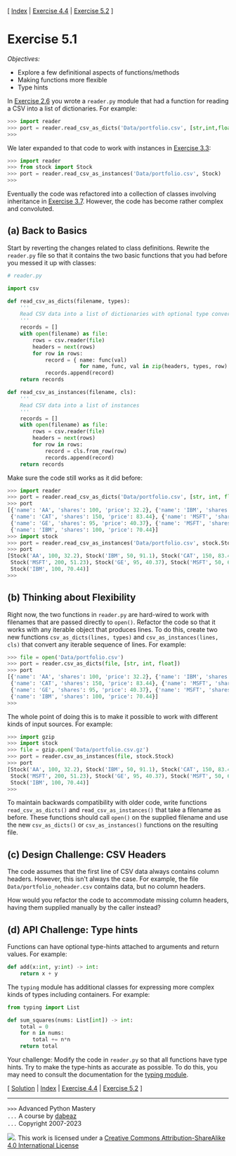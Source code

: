 \[ [Index](index.md) | [Exercise 4.4](ex4_4.md) | [Exercise 5.2](ex5_2.md) \]

# Exercise 5.1

*Objectives:*

- Explore a few definitional aspects of functions/methods
- Making functions more flexible
- Type hints

In [Exercise 2.6](ex2_6.md) you wrote a `reader.py` module that
had a function for reading a CSV into a list of dictionaries. For example:

```python
>>> import reader
>>> port = reader.read_csv_as_dicts('Data/portfolio.csv', [str,int,float])
>>>
```

We later expanded to that code to work with instances in
[Exercise 3.3](ex3_3.md):

```python
>>> import reader
>>> from stock import Stock
>>> port = reader.read_csv_as_instances('Data/portfolio.csv', Stock)
>>>
```

Eventually the code was refactored into a collection of classes
involving inheritance in [Exercise 3.7](ex3_7.md). However,
the code has become rather complex and convoluted.

## (a) Back to Basics

Start by reverting the changes related to class definitions. Rewrite
the `reader.py` file so that it contains the two basic functions that
you had before you messed it up with classes:

```python
# reader.py

import csv

def read_csv_as_dicts(filename, types):
    '''
    Read CSV data into a list of dictionaries with optional type conversion
    '''
    records = []
    with open(filename) as file:
        rows = csv.reader(file)
        headers = next(rows)
        for row in rows:
            record = { name: func(val) 
                       for name, func, val in zip(headers, types, row) }
            records.append(record)
    return records

def read_csv_as_instances(filename, cls):
    '''
    Read CSV data into a list of instances
    '''
    records = []
    with open(filename) as file:
        rows = csv.reader(file)
        headers = next(rows)
        for row in rows:
            record = cls.from_row(row)
            records.append(record)
    return records
```

Make sure the code still works as it did before:

```python
>>> import reader
>>> port = reader.read_csv_as_dicts('Data/portfolio.csv', [str, int, float])
>>> port
[{'name': 'AA', 'shares': 100, 'price': 32.2}, {'name': 'IBM', 'shares': 50, 'price': 91.1}, 
 {'name': 'CAT', 'shares': 150, 'price': 83.44}, {'name': 'MSFT', 'shares': 200, 'price': 51.23}, 
 {'name': 'GE', 'shares': 95, 'price': 40.37}, {'name': 'MSFT', 'shares': 50, 'price': 65.1}, 
 {'name': 'IBM', 'shares': 100, 'price': 70.44}]
>>> import stock
>>> port = reader.read_csv_as_instances('Data/portfolio.csv', stock.Stock)
>>> port
[Stock('AA', 100, 32.2), Stock('IBM', 50, 91.1), Stock('CAT', 150, 83.44), 
 Stock('MSFT', 200, 51.23), Stock('GE', 95, 40.37), Stock('MSFT', 50, 65.1), 
 Stock('IBM', 100, 70.44)]
>>>
```

## (b) Thinking about Flexibility

Right now, the two functions in `reader.py` are hard-wired to work
with filenames that are passed directly to `open()`. Refactor the
code so that it works with any iterable object that produces lines.
To do this, create two new functions `csv_as_dicts(lines, types)` and
`csv_as_instances(lines, cls)` that convert any iterable sequence of
lines. For example:

```python
>>> file = open('Data/portfolio.csv')
>>> port = reader.csv_as_dicts(file, [str, int, float])
>>> port
[{'name': 'AA', 'shares': 100, 'price': 32.2}, {'name': 'IBM', 'shares': 50, 'price': 91.1}, 
 {'name': 'CAT', 'shares': 150, 'price': 83.44}, {'name': 'MSFT', 'shares': 200, 'price': 51.23}, 
 {'name': 'GE', 'shares': 95, 'price': 40.37}, {'name': 'MSFT', 'shares': 50, 'price': 65.1}, 
 {'name': 'IBM', 'shares': 100, 'price': 70.44}]
>>>
```

The whole point of doing this is to make it possible to work with different
kinds of input sources. For example:

```python
>>> import gzip
>>> import stock
>>> file = gzip.open('Data/portfolio.csv.gz')
>>> port = reader.csv_as_instances(file, stock.Stock)
>>> port
[Stock('AA', 100, 32.2), Stock('IBM', 50, 91.1), Stock('CAT', 150, 83.44), 
 Stock('MSFT', 200, 51.23), Stock('GE', 95, 40.37), Stock('MSFT', 50, 65.1), 
 Stock('IBM', 100, 70.44)]
>>>
```

To maintain backwards compatibility with older code, write functions
`read_csv_as_dicts()` and `read_csv_as_instances()` that take a
filename as before. These functions should call `open()` on the
supplied filename and use the new `csv_as_dicts()` or
`csv_as_instances()` functions on the resulting file.

## (c) Design Challenge: CSV Headers

The code assumes that the first line of CSV data always contains
column headers. However, this isn't always the case. For example, the
file `Data/portfolio_noheader.csv` contains data, but no column
headers.

How would you refactor the code to accommodate missing column headers, having
them supplied manually by the caller instead?

## (d) API Challenge: Type hints

Functions can have optional type-hints attached to arguments and return values.
For example:

```python
def add(x:int, y:int) -> int:
    return x + y
```

The `typing` module has additional classes for expressing more complex kinds of
types including containers. For example:

```python
from typing import List

def sum_squares(nums: List[int]) -> int:
    total = 0
    for n in nums:
        total += n*n
    return total
```

Your challenge: Modify the code in `reader.py` so that all functions
have type hints. Try to make the type-hints as accurate as possible.
To do this, you may need to consult the documentation for the
[typing module](https://docs.python.org/3/library/typing.html).

\[ [Solution](soln5_1.md) | [Index](index.md) | [Exercise 4.4](ex4_4.md) | [Exercise 5.2](ex5_2.md) \]

----
`>>>` Advanced Python Mastery  
`...` A course by [dabeaz](https://www.dabeaz.com)  
`...` Copyright 2007-2023

![](https://i.creativecommons.org/l/by-sa/4.0/88x31.png). This work is licensed under
a [Creative Commons Attribution-ShareAlike 4.0 International License](http://creativecommons.org/licenses/by-sa/4.0/)
